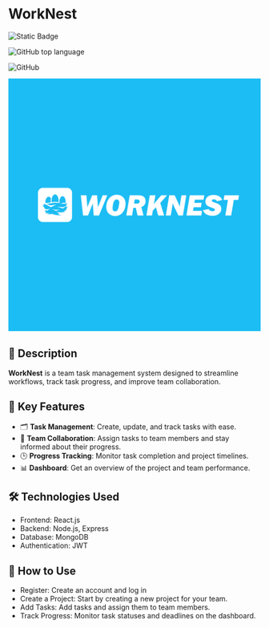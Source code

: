 # WorkNest

![Static Badge](https://img.shields.io/badge/perpavbek-WorkNest-WorkNest)

![GitHub top language](https://img.shields.io/github/languages/top/perpavbek/WorkNest)

![GitHub](https://img.shields.io/github/license/perpavbek/WorkNest)

![Logotype](./docs/WorkNest%20Logo%20Blue.png)

## 📃 Description
**WorkNest** is a team task management system designed to streamline workflows, track task progress, and improve team collaboration.

## 🚀 Key Features

- 🗂 **Task Management**: Create, update, and track tasks with ease.
- 👥 **Team Collaboration**: Assign tasks to team members and stay informed about their progress.
- 🕒 **Progress Tracking**: Monitor task completion and project timelines.
- 📊 **Dashboard**: Get an overview of the project and team performance.

## 🛠 Technologies Used
- Frontend: React.js
- Backend: Node.js, Express
- Database: MongoDB
- Authentication: JWT

## 📖 How to Use
- Register: Create an account and log in
- Create a Project: Start by creating a new project for your team.
- Add Tasks: Add tasks and assign them to team members.
- Track Progress: Monitor task statuses and deadlines on the dashboard.